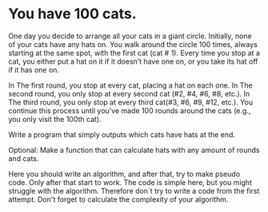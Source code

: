 # You have 100 cats.

One day you decide to arrange all your cats in a giant circle. Initially, none of your cats have any hats on. You walk around the circle 100 times, always starting at the same spot, with the first cat (cat # 1). Every time you stop at a cat, you either put a hat on it if it doesn’t have one on, or you take its hat off if it has one on.

In The first round, you stop at every cat, placing a hat on each one.
In The second round, you only stop at every second cat (#2, #4, #6, #8, etc.).
In The third round, you only stop at every third cat(#3, #6, #9, #12, etc.).
You continue this process until you’ve made 100 rounds around the cats (e.g., you only visit the 100th cat).


Write a program that simply outputs which cats have hats at the end.

Optional: Make a function that can calculate hats with any amount of rounds and cats.

Here you should write an algorithm, and after that, try to make pseudo code. Only after that start to work. The code is simple here, but you might struggle with the algorithm. Therefore don`t try to write a code from the first attempt. Don't forget to calculate the complexity of your algorithm.
